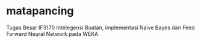 # matapancing
Tugas Besar IF3170 Intelegensi Buatan, implementasi Naive Bayes dan Feed Forward Neural Network pada WEKA
